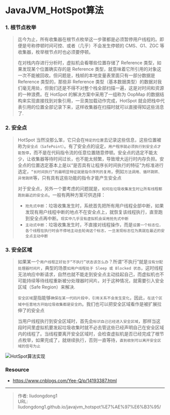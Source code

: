 # JavaJVM_HotSpot算法


### 1. 根节点枚举

> 迄今为止，所有收集器在根节点枚举这一步骤都是必须暂停用户线程的。即便是号称停顿时间可控、或者（几乎）不会发生停顿的 CMS、G1、ZGC 等收集器，枚举根节点时也必须要停顿。
>
> 在对栈内存进行分析时，虚拟机会看哪些位置存储了 Reference 类型，如果发现某个位置确实存的是 Reference 类型，就意味着它所引用的对象这一次不能被回收。但问题是，栈帧的本地变量表里面只有一部分数据是 Reference 类型的，那些非 Reference 类型（基本数据类型）的数据对我们毫无用处，但我们还是不得不对整个栈全部扫描一遍，这是对时间和资源的一种浪费。在 HotSpot 的解决方案中采用了一组称为 OopMap 的数据结构来实现直接找到对象引用，一旦类加载动作完成，HotSpot 就会把栈中代表引用的位置全部记录下来，这样收集器在扫描时就可以直接得知这些消息了.

### 2. 安全点

> HotSpot 当然没那么笨，它只会在`特定的位置`去记录这些信息，这些位置被称为`安全点（SafePoint）`。有了安全点的设定，`用户程序就必须执行到安全点才能暂停`，而不是在代码指令流的任意位置随意停顿。安全点的选定不能太少，让收集器等待时间过长，也不能太频繁，导致增大运行时内存负担。安全点的位置选定基本上是以“是否具有让程序长时间执行的特征”为标准进行选定，`“长时间执行”的最明显特征就是指令序列的复用`，例如`方法调用、循环跳转、异常跳转`等，只有具有这些功能的指令才能产生安全点
>
> 对于安全点，另外一个要考虑的问题就是，`如何在垃圾收集发生时让所有线程都跑到最近的安全点`。一般有两种方案可供选择：
>
> - `抢先式中断`：垃圾收集发生时，系统首先把所有用户线程全部中断，如果发现有用户线程中断的地点不在安全点上，就恢复该线程执行，直至跑到安全点再中断。`现实中几乎没有虚拟机会采用抢先式中断`
> - `主动式中断`：垃圾收集发生时，不直接对线程操作，而是`设置一个标志位，各个线程在执行时会不停地主动去轮询这个标志，一旦发现标志位为真就在最近的安全点主动中断`

### 3. 安全区域

> 如果某一个`用户线程正好处于“不执行”状态该怎么办`？所谓“不执行”就是`没有分配处理器时间片`，典型的场景`如用户线程处于 Sleep 或 Blocked 状态`，这时线程无法响应中断请求，自然也就不能走到安全点主动挂起自己，而虚拟机也不可能持续等待线程重新被分处理器时间片。对于这种情况，就需要引入安全区域（Safe Region）来解决.
>
> `安全区域`是指能够`确保在某一代码片段中，引用关系不会发生变化`，因此，`在这个区域中任意地方开始垃圾收集都是安全的`。我们也可以把安全区域看作是被扩展拉伸了的安全点
>
> 当用户线程执行到安全区域时，首先会`标识自己已经进入安全区域`，那样当这段时间里虚拟机要发起垃圾收集时就不必去管这些已经声明自己在安全区域内的线程了。当线程要离开安全区域时，会检查虚拟机是否已经完成了根节点枚举，如果完成了，就继续执行，否则一直等待，`直到收到可以离开安全区域的信号为止`

![HotSpot算法实现](https://gitee.com/github-25970295/blogpictureV2/raw/master/HotSpot%E7%AE%97%E6%B3%95%E5%AE%9E%E7%8E%B0.png)

### Resource

- https://www.cnblogs.com/Yee-Q/p/14193387.html

---

> 作者: liudongdong1  
> URL: liudongdong1.github.io/javajvm_hotspot%E7%AE%97%E6%B3%95/  

